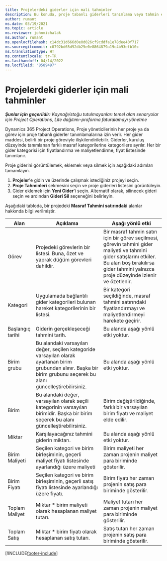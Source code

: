 ```yaml
---
title: Projelerdeki giderler için mali tahminler
description: Bu konuda, proje tabanlı giderleri tanımlama veya tahmin etme hakkında bilgiler sağlanmaktadır.
author: rumant
ms.date: 03/19/2021
ms.topic: article
ms.reviewer: johnmichalak
ms.author: rumant
ms.openlocfilehash: c14dc31d666d0e0d026cf9cddfa1e78dee40f717
ms.sourcegitcommit: c0792bd65d92db25e0e8864879a19c4b93efb10c
ms.translationtype: HT
ms.contentlocale: tr-TR
ms.lasthandoff: 04/14/2022
ms.locfileid: "8589497"
---
```

# <a name="financial-estimates-for-expenses-on-projects"></a>Projelerdeki giderler için mali tahminler
_**Şunlar için geçerlidir:** Kaynağı/stoğu tutulmayanları temel alan senaryolar için Project Operations, Lite dağıtımı-proforma faturalamayı yönetme_

Dynamics 365 Project Operations, Proje yöneticilerinin her proje ya da görev için proje tabanlı giderler tanımlamalarına izin verir. Her gider maddesi, belirli bir proje göreviyle ilişkilendirilebilir. Giderler, kuruluş düzeyinde tanımlanan farklı masraf kategorilerine kategorilere ayrılır. Her bir gider kategorisi için fiyatlandırma ve maliyetlendirme, fiyat listesinde tanımlanır. 

Proje giderini görüntülemek, eklemek veya silmek için aşağıdaki adımları tamamlayın.

1. **Projeler**'e gidin ve üzerinde çalışmak istediğiniz projeyi seçin.
2. **Proje Tahminleri** sekmesini seçin ve proje giderleri listesini görüntüleyin.
3. Gider eklemek için **Yeni Gider**'i seçin. Alternatif olarak, silinecek gideri seçin ve ardından **Gideri Sil** seçeneğini belirleyin.

Aşağıdaki tabloda, bir projedeki **Masraf Tahmini satırındaki** alanlar hakkında bilgi verilmiştir. 

| **Alan** | **Açıklama** | **Aşağı yönlü etki** |
| --- | --- | --- |
| Görev | Projedeki görevlerin bir listesi. Buna, özet ve yaprak düğüm görevleri dahildir. | Bir masraf tahmin satırı için bir görev seçilmesi, görevin tahmini gider maliyeti ve tahmini gider satışlarını etkiler. Bu alan boş bırakılırsa gider tahmini yalnızca proje düzeyinde izlenir ve özetlenir. |
| Kategori | Uygulamada bağlantılı gider kategorileri bulunan hareket kategorilerinin bir listesi. | Bir kategori seçildiğinde, masraf tahmini satırındaki fiyatlandırmayı ve maliyetlendirmeyi harekete geçirir. |
| Başlangıç tarihi | Giderin gerçekleşeceği tahmini tarih. | Bu alanda aşağı yönlü etki yoktur. |
| Birim grubu | Bu alandaki varsayılan değer, seçilen kategoride varsayılan olarak ayarlanan birim grubundan alınır. Başka bir birim grubunu seçerek bu alanı güncelleştirebilirsiniz. | Bu alanda aşağı yönlü etki yoktur. |
| Birim | Bu alandaki değer, varsayılan olarak seçili kategorinin varsayılan birimidir. Başka bir birim seçerek bu alanı güncelleştirebilirsiniz. | Birim değiştirildiğinde, farklı bir varsayılan birim fiyatı ve maliyet elde edilir. |
| Miktar | Karşılayacağınız tahmini giderin miktarı. | Bu alanda aşağı yönlü etki yoktur. |
| Birim Maliyeti | Seçilen kategori ve birim birleşiminin, geçerli maliyet fiyatı listesinde ayarlandığı üzere maliyeti | Birim maliyeti her zaman projenin maliyet para biriminde gösterilir. |
| Birim Fiyatı | Seçilen kategori ve birim birleşiminin, geçerli satış fiyatı listesinde ayarlandığı üzere fiyatı. | Birim fiyatı her zaman projenin satış para biriminde gösterilir. |
| Toplam Maliyet | Miktar \* birim maliyeti olarak hesaplanan maliyet tutarı.| Maliyet tutarı her zaman projenin maliyet para biriminde gösterilir. |
| Toplam Satış | Miktar \* birim fiyatı olarak hesaplanan satış tutarı. | Satış tutarı her zaman projenin satış para biriminde gösterilir. |


[!INCLUDE[footer-include](../includes/footer-banner.md)]
